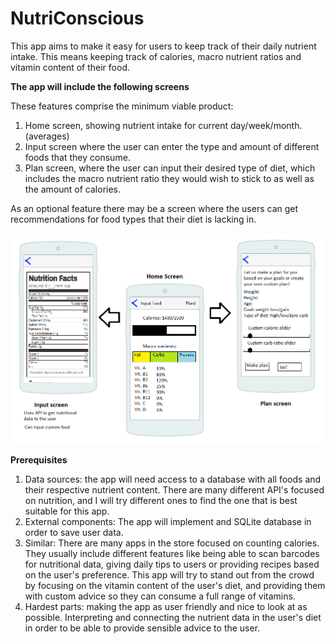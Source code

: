 # NutriConscious
This app aims to make it easy for users to keep track of their daily nutrient intake. This means keeping track of calories, macro nutrient ratios and vitamin content of their food.

<b>The app will include the following screens</b>

These features comprise the minimum viable product:
1. Home screen, showing nutrient intake for current day/week/month. (averages)
2. Input screen where the user can enter the type and amount of different foods that they consume.
3. Plan screen, where the user can input their desired type of diet, which includes the macro nutrient ratio they would wish to stick to    as well as the amount of calories.

As an optional feature there may be a screen where the users can get recommendations for food types that their diet is lacking in.

![Alt text](/proposal.png?raw=true "Portrait")

<b>Prerequisites</b>

1. Data sources: the app will need access to a database with all foods and their respective nutrient content. There are many different API's focused on nutrition, and I will try different ones to find the one that is best suitable for this app. 
2. External components: The app will implement and SQLite database in order to save user data. 
3. Similar: There are many apps in the store focused on counting calories. They usually include different features like being able to scan barcodes for nutritional data, giving daily tips to users or providing recipes based on the user's preference. This app will try to stand out from the crowd by focusing on the vitamin content of the user's diet, and providing them with custom advice so they can consume a full range of vitamins.
4. Hardest parts: making the app as user friendly and nice to look at as possible. Interpreting and connecting the nutrient data in the user's diet in order to be able to provide sensible advice to the user. 
